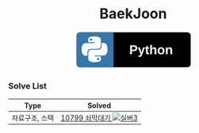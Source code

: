 <div align="center">
  <h1>BaekJoon</h1>
  <img src="https://github.com/Kim-SuBin/Kim-SuBin/blob/master/svg/dev/languages/python.svg" alt="Python" />
</div>

### Solve List
|Type|Solved|
|---|---|
|자료구조, 스택|[10799 쇠막대기 <img src="https://d2gd6pc034wcta.cloudfront.net/tier/8.svg" alt="실버3" height="13" />](https://github.com/Kim-SuBin/Algorithm/blob/main/Baekjoon/10799.py)|
